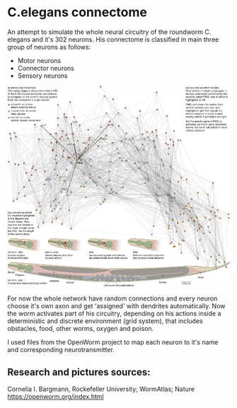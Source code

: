 # C.elegans connectome
An attempt to simulate the whole neural circuitry of the roundworm C. elegans and it's 302 neurons. 
His connectome is classified in main three group of neurons as follows:

- Motor neurons
- Connector neurons
- Sensory neurons

![Image description](images/celegans_neural_map.jpg)

For now the whole network have random connections and every neuron choose it's own axon and get 'assigned' with dendrites automatically. Now the worm activates part of his circuitry, depending on his actions inside a deterministic and discrete environment (grid system), that includes obstacles, food, other worms, oxygen and poison.

I used files from the OpenWorm project to map each neuron to it's name and corresponding neurotransmitter.

## Research and pictures sources:
Cornelia I. Bargmann, Rockefeller University; WormAtlas; Nature  
https://openworm.org/index.html
